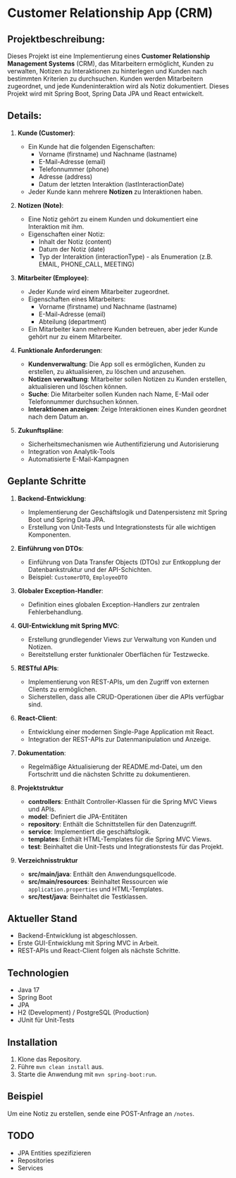 # Customer Relationship App (CRM)

## Projektbeschreibung:
Dieses Projekt ist eine Implementierung eines **Customer Relationship Management Systems** (CRM), das Mitarbeitern ermöglicht, Kunden zu verwalten, Notizen zu Interaktionen zu hinterlegen und Kunden nach bestimmten Kriterien zu durchsuchen. Kunden werden Mitarbeitern zugeordnet, und jede Kundeninteraktion wird als Notiz dokumentiert. Dieses Projekt wird mit Spring Boot, Spring Data JPA und React entwickelt.

## Details:
1. **Kunde (Customer)**:
    - Ein Kunde hat die folgenden Eigenschaften:
        - Vorname (firstname) und Nachname (lastname)
        - E-Mail-Adresse (email)
        - Telefonnummer (phone)
        - Adresse (address)
        - Datum der letzten Interaktion (lastInteractionDate)
    - Jeder Kunde kann mehrere **Notizen** zu Interaktionen haben.

2. **Notizen (Note)**:
    - Eine Notiz gehört zu einem Kunden und dokumentiert eine Interaktion mit ihm.
    - Eigenschaften einer Notiz:
        - Inhalt der Notiz (content)
        - Datum der Notiz (date)
        - Typ der Interaktion (interactionType) - als Enumeration (z.B. EMAIL, PHONE_CALL, MEETING)

3. **Mitarbeiter (Employee)**:
    - Jeder Kunde wird einem Mitarbeiter zugeordnet.
    - Eigenschaften eines Mitarbeiters:
        - Vorname (firstname) und Nachname (lastname)
        - E-Mail-Adresse (email)
        - Abteilung (department)
    - Ein Mitarbeiter kann mehrere Kunden betreuen, aber jeder Kunde gehört nur zu einem Mitarbeiter.

4. **Funktionale Anforderungen**:
    - **Kundenverwaltung**: Die App soll es ermöglichen, Kunden zu erstellen, zu aktualisieren, zu löschen und anzusehen.
    - **Notizen verwaltung**: Mitarbeiter sollen Notizen zu Kunden erstellen, aktualisieren und löschen können.
    - **Suche**: Die Mitarbeiter sollen Kunden nach Name, E-Mail oder Telefonnummer durchsuchen können.
    - **Interaktionen anzeigen**: Zeige Interaktionen eines Kunden geordnet nach dem Datum an.

5. **Zukunftspläne**:
    - Sicherheitsmechanismen wie Authentifizierung und Autorisierung
    - Integration von Analytik-Tools
    - Automatisierte E-Mail-Kampagnen

## Geplante Schritte
1. **Backend-Entwicklung**:
    - Implementierung der Geschäftslogik und Datenpersistenz mit Spring Boot und Spring Data JPA.
    - Erstellung von Unit-Tests und Integrationstests für alle wichtigen Komponenten.

2. **Einführung von DTOs**:
    - Einführung von Data Transfer Objects (DTOs) zur Entkopplung der Datenbankstruktur und der API-Schichten.
    - Beispiel: `CustomerDTO`, `EmployeeDTO` 

3. **Globaler Exception-Handler**:
    - Definition eines globalen Exception-Handlers zur zentralen Fehlerbehandlung.

4. **GUI-Entwicklung mit Spring MVC**:
    - Erstellung grundlegender Views zur Verwaltung von Kunden und Notizen.
    - Bereitstellung erster funktionaler Oberflächen für Testzwecke.

5. **RESTful APIs**:
    - Implementierung von REST-APIs, um den Zugriff von externen Clients zu ermöglichen.
    - Sicherstellen, dass alle CRUD-Operationen über die APIs verfügbar sind.

6. **React-Client**:
    - Entwicklung einer modernen Single-Page Application mit React.
    - Integration der REST-APIs zur Datenmanipulation und Anzeige.

7. **Dokumentation**:
    - Regelmäßige Aktualisierung der README.md-Datei, um den Fortschritt und die nächsten Schritte zu dokumentieren.

8. **Projektstruktur**
    - **controllers**: Enthält Controller-Klassen für die Spring MVC Views und APIs.
    - **model**: Definiert die JPA-Entitäten
    - **repository**: Enthält die Schnittstellen für den Datenzugriff.
    - **service**: Implementiert die geschäftslogik.
    - **templates**: Enthält HTML-Templates für die Spring MVC Views.
    - **test**: Beinhaltet die Unit-Tests und Integrationstests für das Projekt.

9. **Verzeichnisstruktur**
    - **src/main/java**: Enthält den Anwendungsquellcode.
    - **src/main/resources**: Beinhaltet Ressourcen wie `application.properties` und HTML-Templates.
    - **src/test/java**: Beinhaltet die Testklassen.

## Aktueller Stand
- Backend-Entwicklung ist abgeschlossen.
- Erste GUI-Entwicklung mit Spring MVC in Arbeit.
- REST-APIs und React-Client folgen als nächste Schritte.

## Technologien
- Java 17
- Spring Boot
- JPA
- H2 (Development) / PostgreSQL (Production)
- JUnit für Unit-Tests

## Installation
1. Klone das Repository.
2. Führe `mvn clean install` aus.
3. Starte die Anwendung mit `mvn spring-boot:run`.

## Beispiel
Um eine Notiz zu erstellen, sende eine POST-Anfrage an `/notes`.

## TODO
- JPA Entities spezifizieren
- Repositories
- Services
